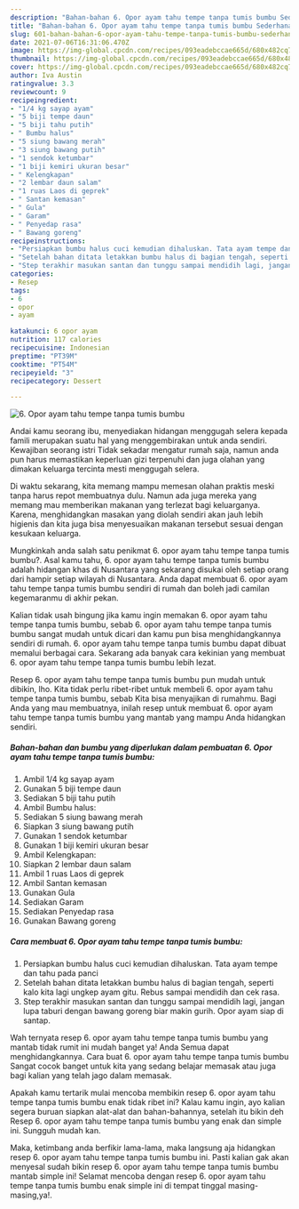```yaml
---
description: "Bahan-bahan 6. Opor ayam tahu tempe tanpa tumis bumbu Sederhana dan Mudah Dibuat"
title: "Bahan-bahan 6. Opor ayam tahu tempe tanpa tumis bumbu Sederhana dan Mudah Dibuat"
slug: 601-bahan-bahan-6-opor-ayam-tahu-tempe-tanpa-tumis-bumbu-sederhana-dan-mudah-dibuat
date: 2021-07-06T16:31:06.470Z
image: https://img-global.cpcdn.com/recipes/093eadebccae665d/680x482cq70/6-opor-ayam-tahu-tempe-tanpa-tumis-bumbu-foto-resep-utama.jpg
thumbnail: https://img-global.cpcdn.com/recipes/093eadebccae665d/680x482cq70/6-opor-ayam-tahu-tempe-tanpa-tumis-bumbu-foto-resep-utama.jpg
cover: https://img-global.cpcdn.com/recipes/093eadebccae665d/680x482cq70/6-opor-ayam-tahu-tempe-tanpa-tumis-bumbu-foto-resep-utama.jpg
author: Iva Austin
ratingvalue: 3.3
reviewcount: 9
recipeingredient:
- "1/4 kg sayap ayam"
- "5 biji tempe daun"
- "5 biji tahu putih"
- " Bumbu halus"
- "5 siung bawang merah"
- "3 siung bawang putih"
- "1 sendok ketumbar"
- "1 biji kemiri ukuran besar"
- " Kelengkapan"
- "2 lembar daun salam"
- "1 ruas Laos di geprek"
- " Santan kemasan"
- " Gula"
- " Garam"
- " Penyedap rasa"
- " Bawang goreng"
recipeinstructions:
- "Persiapkan bumbu halus cuci kemudian dihaluskan. Tata ayam tempe dan tahu pada panci"
- "Setelah bahan ditata letakkan bumbu halus di bagian tengah, seperti kalo kita lagi ungkep ayam gitu. Rebus sampai mendidih dan cek rasa."
- "Step terakhir masukan santan dan tunggu sampai mendidih lagi, jangan lupa taburi dengan bawang goreng biar makin gurih. Opor ayam siap di santap."
categories:
- Resep
tags:
- 6
- opor
- ayam

katakunci: 6 opor ayam 
nutrition: 117 calories
recipecuisine: Indonesian
preptime: "PT39M"
cooktime: "PT54M"
recipeyield: "3"
recipecategory: Dessert

---
```



![6. Opor ayam tahu tempe tanpa tumis bumbu](https://img-global.cpcdn.com/recipes/093eadebccae665d/680x482cq70/6-opor-ayam-tahu-tempe-tanpa-tumis-bumbu-foto-resep-utama.jpg)

Andai kamu seorang ibu, menyediakan hidangan menggugah selera kepada famili merupakan suatu hal yang menggembirakan untuk anda sendiri. Kewajiban seorang istri Tidak sekadar mengatur rumah saja, namun anda pun harus memastikan keperluan gizi terpenuhi dan juga olahan yang dimakan keluarga tercinta mesti menggugah selera.

Di waktu  sekarang, kita memang mampu memesan olahan praktis meski tanpa harus repot membuatnya dulu. Namun ada juga mereka yang memang mau memberikan makanan yang terlezat bagi keluarganya. Karena, menghidangkan masakan yang diolah sendiri akan jauh lebih higienis dan kita juga bisa menyesuaikan makanan tersebut sesuai dengan kesukaan keluarga. 



Mungkinkah anda salah satu penikmat 6. opor ayam tahu tempe tanpa tumis bumbu?. Asal kamu tahu, 6. opor ayam tahu tempe tanpa tumis bumbu adalah hidangan khas di Nusantara yang sekarang disukai oleh setiap orang dari hampir setiap wilayah di Nusantara. Anda dapat membuat 6. opor ayam tahu tempe tanpa tumis bumbu sendiri di rumah dan boleh jadi camilan kegemaranmu di akhir pekan.

Kalian tidak usah bingung jika kamu ingin memakan 6. opor ayam tahu tempe tanpa tumis bumbu, sebab 6. opor ayam tahu tempe tanpa tumis bumbu sangat mudah untuk dicari dan kamu pun bisa menghidangkannya sendiri di rumah. 6. opor ayam tahu tempe tanpa tumis bumbu dapat dibuat memalui berbagai cara. Sekarang ada banyak cara kekinian yang membuat 6. opor ayam tahu tempe tanpa tumis bumbu lebih lezat.

Resep 6. opor ayam tahu tempe tanpa tumis bumbu pun mudah untuk dibikin, lho. Kita tidak perlu ribet-ribet untuk membeli 6. opor ayam tahu tempe tanpa tumis bumbu, sebab Kita bisa menyajikan di rumahmu. Bagi Anda yang mau membuatnya, inilah resep untuk membuat 6. opor ayam tahu tempe tanpa tumis bumbu yang mantab yang mampu Anda hidangkan sendiri.

<!--inarticleads1-->

##### Bahan-bahan dan bumbu yang diperlukan dalam pembuatan 6. Opor ayam tahu tempe tanpa tumis bumbu:

1. Ambil 1/4 kg sayap ayam
1. Gunakan 5 biji tempe daun
1. Sediakan 5 biji tahu putih
1. Ambil  Bumbu halus:
1. Sediakan 5 siung bawang merah
1. Siapkan 3 siung bawang putih
1. Gunakan 1 sendok ketumbar
1. Gunakan 1 biji kemiri ukuran besar
1. Ambil  Kelengkapan:
1. Siapkan 2 lembar daun salam
1. Ambil 1 ruas Laos di geprek
1. Ambil  Santan kemasan
1. Gunakan  Gula
1. Sediakan  Garam
1. Sediakan  Penyedap rasa
1. Gunakan  Bawang goreng




<!--inarticleads2-->

##### Cara membuat 6. Opor ayam tahu tempe tanpa tumis bumbu:

1. Persiapkan bumbu halus cuci kemudian dihaluskan. Tata ayam tempe dan tahu pada panci
1. Setelah bahan ditata letakkan bumbu halus di bagian tengah, seperti kalo kita lagi ungkep ayam gitu. Rebus sampai mendidih dan cek rasa.
1. Step terakhir masukan santan dan tunggu sampai mendidih lagi, jangan lupa taburi dengan bawang goreng biar makin gurih. Opor ayam siap di santap.




Wah ternyata resep 6. opor ayam tahu tempe tanpa tumis bumbu yang mantab tidak rumit ini mudah banget ya! Anda Semua dapat menghidangkannya. Cara buat 6. opor ayam tahu tempe tanpa tumis bumbu Sangat cocok banget untuk kita yang sedang belajar memasak atau juga bagi kalian yang telah jago dalam memasak.

Apakah kamu tertarik mulai mencoba membikin resep 6. opor ayam tahu tempe tanpa tumis bumbu enak tidak ribet ini? Kalau kamu ingin, ayo kalian segera buruan siapkan alat-alat dan bahan-bahannya, setelah itu bikin deh Resep 6. opor ayam tahu tempe tanpa tumis bumbu yang enak dan simple ini. Sungguh mudah kan. 

Maka, ketimbang anda berfikir lama-lama, maka langsung aja hidangkan resep 6. opor ayam tahu tempe tanpa tumis bumbu ini. Pasti kalian gak akan menyesal sudah bikin resep 6. opor ayam tahu tempe tanpa tumis bumbu mantab simple ini! Selamat mencoba dengan resep 6. opor ayam tahu tempe tanpa tumis bumbu enak simple ini di tempat tinggal masing-masing,ya!.

